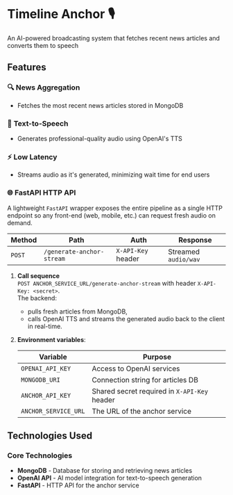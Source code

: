 # Timeline Anchor 🎙️

An AI-powered broadcasting system that fetches recent news articles and converts them to speech

## Features

### 🔍 **News Aggregation**

- Fetches the most recent news articles stored in MongoDB

### 🎵 **Text-to-Speech**

- Generates professional-quality audio using OpenAI's TTS

### ⚡ **Low Latency**

- Streams audio as it's generated, minimizing wait time for end users

### 🌐 **FastAPI HTTP API**

A lightweight `FastAPI` wrapper exposes the entire pipeline as a single HTTP endpoint so any front-end (web, mobile, etc.) can request fresh audio on demand.

| Method | Path                      | Auth               | Response                 |
| ------ | --------------------------| ------------------ | ------------------------ |
| `POST` | `/generate-anchor-stream` | `X-API-Key` header | Streamed `audio/wav`     |

1. **Call sequence**  
   `POST ANCHOR_SERVICE_URL/generate-anchor-stream` with header `X-API-Key: <secret>`.  
   The backend:

   - pulls fresh articles from MongoDB,
   - calls OpenAI TTS and streams the generated audio back to the client in real-time.

2. **Environment variables**:

   | Variable              | Purpose                                      |
   | --------------------- | -------------------------------------------- |
   | `OPENAI_API_KEY`      | Access to OpenAI services                    |
   | `MONGODB_URI`         | Connection string for articles DB            |
   | `ANCHOR_API_KEY`      | Shared secret required in `X-API-Key` header |
   | `ANCHOR_SERVICE_URL`  | The URL of the anchor service                |

## Technologies Used

### **Core Technologies**

- **MongoDB** - Database for storing and retrieving news articles
- **OpenAI API** - AI model integration for text-to-speech generation
- **FastAPI** - HTTP API for the anchor service
